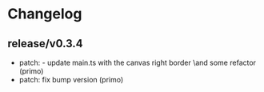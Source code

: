 # Changelog

## release/v0.3.4
* patch: - update main.ts with the canvas right border \and some refactor (primo)
* patch: fix bump version (primo)
